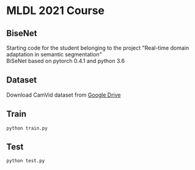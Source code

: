 # MLDL 2021 Course
## BiseNet
Starting code for the student belonging to the project "Real-time domain adaptation in semantic segmentation" <br>
BiSeNet based on pytorch 0.4.1 and python 3.6

## Dataset  
Download CamVid dataset from [Google Drive](https://drive.google.com/file/d/1CKtkLRVU4tGbqLSyFEtJMoZV2ZZ2KDeA/view?usp=sharing) 
  
## Train
```
python train.py
```  

## Test
```
python test.py
```
